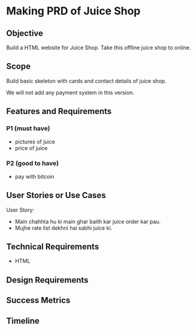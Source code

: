 # Making PRD of Juice Shop

## Objective

Build a HTML website for Juice Shop. Take this offline juice shop to online.

## Scope

Build basic skeleton with cards and contact details of juice shop.

We will not add any payment system in this version.

## Features and Requirements

### P1 (must have)
- pictures of juice
- price of juice

### P2 (good to have)
- pay with bitcoin

## User Stories or Use Cases

User Story:

- Main chahhta hu ki main ghar baith kar juice order kar pau.
- Mujhe rate list dekhni hai sabhi juice ki.

## Technical Requirements

- HTML

## Design Requirements

## Success Metrics

## Timeline
